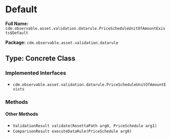 # Default

**Full Name:** `cdm.observable.asset.validation.datarule.PriceScheduleUnitOfAmountExists$Default`

**Package:** `cdm.observable.asset.validation.datarule`

## Type: Concrete Class

### Implemented Interfaces

- `cdm.observable.asset.validation.datarule.PriceScheduleUnitOfAmountExists`

### Methods

#### Other Methods

- `ValidationResult validate(RosettaPath arg0, PriceSchedule arg1)`
- `ComparisonResult executeDataRule(PriceSchedule arg0)`

